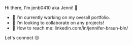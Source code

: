 Hi there, I'm jenb0410 aka Jenni! :cherry_blossom:

- :sunflower: I’m currently working on my overall portfolio.
- :rose: I’m looking to collaborate on any projects!
- :tulip: How to reach me: linkedin.com/in/jennifer-braun-bln/

Let's connect :kissing_closed_eyes:
